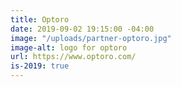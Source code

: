 ```yaml
---
title: Optoro
date: 2019-09-02 19:15:00 -04:00
image: "/uploads/partner-optoro.jpg"
image-alt: logo for optoro
url: https://www.optoro.com/
is-2019: true
---
```


